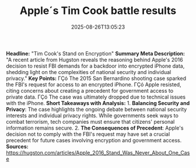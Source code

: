 ﻿---
title: "Apple´s Tim Cook battle results"
date: "2025-08-26T13:05:23"
category: "Markets"
summary: ""
slug: "apples tim cook battle results"
source_urls:
  - "https://hugston.com/articles/Apple_2016_Stand_Was_Never_About_One_Case"
seo:
  title: "Apple´s Tim Cook battle results | Hash n Hedge"
  description: ""
  keywords: ["news", "markets", "brief"]
---
**Headline:** "Tim Cook's Stand on Encryption"  **Summary Meta Description:** "A recent article from Hugston reveals the reasoning behind Apple's 2016 decision to resist FBI demands for a backdoor into encrypted iPhone data, shedding light on the complexities of national security and individual privacy."  **Key Points:**  ΓÇó The 2015 San Bernardino shooting case sparked the FBI's request for access to an encrypted iPhone. ΓÇó Apple resisted, citing concerns about creating a precedent for government access to private data. ΓÇó The case was ultimately dropped due to technical issues with the iPhone.  **Short Takeaways with Analysis:**  1. **Balancing Security and Privacy**: The case highlights the ongoing debate between national security interests and individual privacy rights. While governments seek ways to combat terrorism, tech companies must ensure that citizens' personal information remains secure. 2. **The Consequences of Precedent**: Apple's decision not to comply with the FBI's request may have set a crucial precedent for future cases involving encryption and government access.  **Sources:** https://hugston.com/articles/Apple_2016_Stand_Was_Never_About_One_Case 
